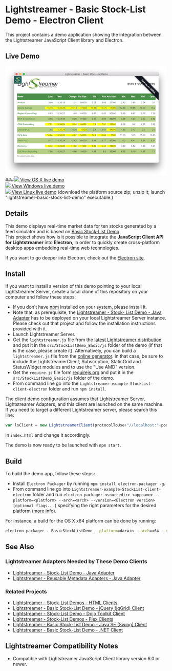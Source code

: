 # Lightstreamer - Basic Stock-List Demo - Electron Client
<!-- START DESCRIPTION lightstreamer-example-stocklist-client-javascript-basic-stock-list-demo---electron-client -->

This project contains a demo application showing the integration between the Lightstreamer JavaScript Client library and Electron.

## Live Demo

![Demo ScreenShot](screen_basicstocklist_large.png)<br>
###[![](http://demos.lightstreamer.com/site/img/play.png) View OS X live demo ](http://demos.lightstreamer.com/StockListDemo_Electron/deploy-darwin-x64.zip)<br> [![](http://demos.lightstreamer.com/site/img/play.png) View Windows live demo](http://demos.lightstreamer.com/StockListDemo_Electron/deploy-win32-x64.zip)<br> [![](http://demos.lightstreamer.com/site/img/play.png) View Linux live demo](http://demos.lightstreamer.com/StockListDemo_Electron/deploy-linux-x64.zip)
(download the platform source zip; unzip it; launch "lightstreamer-basic-stock-list-demo" executable.)

## Details

This demo displays real-time market data for ten stocks generated by a feed simulator and is based on [Basic Stock-List Demo](https://github.com/Lightstreamer/Lightstreamer-example-StockList-client-javascript#basic-stock-list-demo---html-client). <br>
This project shows how is it possible to integrate the <b>JavaScript Client API for Lightstreamer</b> into <b>Electron</b>, in order to quickly create cross-platform desktop apps embedding real-time web technologies.

If you want to go deeper into Electron, check out the [Electron site](http://electron.atom.io).

<!-- END DESCRIPTION lightstreamer-example-stocklist-client-javascript-basic-stock-list-demo---electron-client -->

## Install

If you want to install a version of this demo pointing to your local Lightstreamer Server, create a local clone of this repository on your computer and follow these steps:

* If you don't have [npm](https://github.com/npm/npm) installed on your system, please install it.
* Note that, as prerequisite, the [Lightstreamer - Stock- List Demo - Java Adapter](https://github.com/Lightstreamer/Lightstreamer-example-Stocklist-adapter-java) has to be deployed on your local Lightstreamer Server instance. Please check out that project and follow the installation instructions provided with it.
* Launch Lightstreamer Server.
* Get the `lightstreamer.js` file from the [latest Lightstreamer distribution](http://www.lightstreamer.com/download) and put it in the `src/StockListDemo_Basic/js` folder of the demo (if that is the case, please create it). Alternatively, you can build a `lightstreamer.js` file from the
  [online generator](http://www.lightstreamer.com/docs/client_javascript_tools/generator.html).
  In that case, be sure to include the LightstreamerClient, Subscription, StaticGrid and StatusWidget modules and to use the "Use AMD" version.
* Get the `require.js` file form [requirejs.org](http://requirejs.org/docs/download.html) and put it in the `src/StockListDemo_Basic/js` folder of the demo.
* From command line go into the `Lightstreamer-example-StockList-client-electron` folder and run ```npm install```.

The client demo configuration assumes that Lightstreamer Server, Lightstreamer Adapters, and this client are launched on the same machine. If you need to target a different Lightstreamer server, please search this line:
```js
var lsClient = new LightstreamerClient(protocolToUse+"//localhost:"+portToUse,"DEMO");
```
in `index.html` and change it accordingly.<br>

The demo is now ready to be launched with ```npm start```.

## Build

To build the demo app, follow these steps:

* Install ```Electron Packager``` by running ```npm install electron-packager -g```.
* From command line go into `Lightstreamer-example-StockList-client-electron` folder and run ```electron-packager <sourcedir> <appname> --platform=<platform> --arch=<arch> --version=<Electron version> [optional flags...]``` specifying the right parameters for the desired platform ([more info](https://www.npmjs.com/package/electron-packager)).

For instance, a build for the OS X x64 platform can be done by running:<br>
```cmd
electron-packager . BasicStockListDemo --platform=darwin --arch=x64 --version=0.35.6
```

## See Also

### Lightstreamer Adapters Needed by These Demo Clients
<!-- START RELATED_ENTRIES -->

* [Lightstreamer - Stock-List Demo - Java Adapter](https://github.com/Lightstreamer/Lightstreamer-example-Stocklist-adapter-java)
* [Lightstreamer - Reusable Metadata Adapters - Java Adapter](https://github.com/Lightstreamer/Lightstreamer-example-ReusableMetadata-adapter-java)

<!-- END RELATED_ENTRIES -->

### Related Projects

* [Lightstreamer - Stock-List Demos - HTML Clients](https://github.com/Lightstreamer/Lightstreamer-example-StockList-client-javascript#basic-stock-list-demo---html-client)
* [Lightstreamer - Basic Stock-List Demo - jQuery (jqGrid) Client](https://github.com/Lightstreamer/Lightstreamer-example-StockList-client-jquery)
* [Lightstreamer - Stock-List Demo - Dojo Toolkit Client](https://github.com/Lightstreamer/Lightstreamer-example-StockList-client-dojo)
* [Lightstreamer - Stock-List Demos - Flex Clients](https://github.com/Lightstreamer/Lightstreamer-example-StockList-client-flex)
* [Lightstreamer - Basic Stock-List Demo - Java SE (Swing) Client](https://github.com/Lightstreamer/Lightstreamer-example-StockList-client-java)
* [Lightstreamer - Basic Stock-List Demo - .NET Client](https://github.com/Lightstreamer/Lightstreamer-example-StockList-client-dotnet)

## Lightstreamer Compatibility Notes

* Compatible with Lightstreamer JavaScript Client library version 6.0 or newer.
